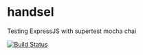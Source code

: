 # handsel
Testing ExpressJS with supertest mocha chai

[![Build Status](https://travis-ci.org/codecommits/handsel.svg?branch=master)](https://travis-ci.org/codecommits/handsel)

